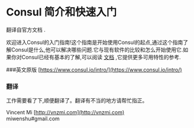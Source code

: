 # Consul 简介和快速入门

翻译自官方文档 .

欢迎进入Consul的入门指南!这个指南是开始使用Consul的起点,通过这个指南了解Consul是什么,他可以解决哪些问题.它与现有软件的比较和怎么开始使用它.如果你对Consul已经有基本的了解,可以阅读 [文档](https://www.consul.io/docs/) ,它提供更多可用特性的参考.


###英文原版
[https://www.consul.io/intro/](https://www.consul.io/intro/)

### 翻译

 工作需要看了下,顺便翻译了。翻译有不当的地方请帮忙指正。

Vincent Mi   [http://vnzmi.com](http://vnzmi.com)  
miwenshu#gmail.com  